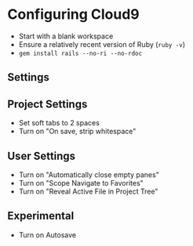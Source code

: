 # Configuring Cloud9

 - Start with a blank workspace
 - Ensure a relatively recent version of Ruby (`ruby -v`)
 - `gem install rails --no-ri --no-rdoc`
 
## Settings
 
## Project Settings

 - Set soft tabs to 2 spaces
 - Turn on "On save, strip whitespace"
 
## User Settings

 - Turn on "Automatically close empty panes"
 - Turn on "Scope Navigate to Favorites"
 - Turn on "Reveal Active File in Project Tree"

## Experimental

 - Turn on Autosave
 